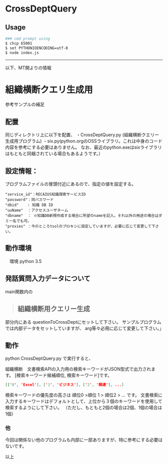 # CrossDeptQuery

## Usage
```bash
### cmd prompt using
$ chcp 65001
$ set PYTHONIOENCODING=utf-8
$ node index.js
```

- - - - -

以下、MT開よりの情報  

# 組織横断クエリ生成用
参考サンプルの補足


## 配置
同じディレクトリ上に以下を配置、
・CrossDeptQuery.py  (組織横断クエリー生成用プログラム)
・six.py(python.orgのOSSライブラリ。これは中身のコード内容を参考にする必要はありません。
なお、最近のpython.exeはsixライブラリはもともと同梱されている場合もあるようです。）


## 設定情報：
プログラムファイルの冒頭付近にあるので、指定の値を設定する。
```
"service_id"：RECAIUS知識探索サービスID  
"password"：同パスワード  
"dbid"    : 知識 DB ID  
"uuName"  ：アクセスユーザネーム  
"dbname"  ： ※知識DB新規作成する場合に所望のnameを記入。それ以外の用途の場合はダミー名でも可。  
"proxies" ：今のところtsolのプロキシに設定していますが、必要に応じて変更して下さい。  
```

## 動作環境
　環境 python 3.5

## 発話質問入力データについて


main関数内の

> ## 組織横断用クエリー生成　

部分内にある
questionToCrossDeptにセットして下さい。
サンプルプログラムでは内部データをセットしていますが、
arg等々必用に応じて変更して下さい。」


## 動作
python CrossDeptQuery.py
で実行すると、

組織横断　文書検索APIの入力用の検索キーワードがJSON型式で出力されます。
[検索キーワード候補順位, 検索キーワード]です。

```json
[['0', 'Excel'], ['1', 'ビジネス'], ['2', '関連'], ...]
```


検索キーワードの優先度の高さは 順位0 >順位 1 > 順位2 > ...
です。
文書検索に入力するキーワードはデフォルトとして、上位から３個のキーワードを使用して検索するようにして下さい。
（ただし、もともと2個の場合は2個、1個の場合は1個）


### 他
今回は関係ない他のプログラムも内部に一部ありますが、特に参考にする必要はないです。


以上

